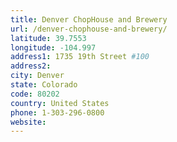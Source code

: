 ```yaml
---
title: Denver ChopHouse and Brewery
url: /denver-chophouse-and-brewery/
latitude: 39.7553
longitude: -104.997
address1: 1735 19th Street #100
address2: 
city: Denver
state: Colorado
code: 80202
country: United States
phone: 1-303-296-0800
website: 
---
```


